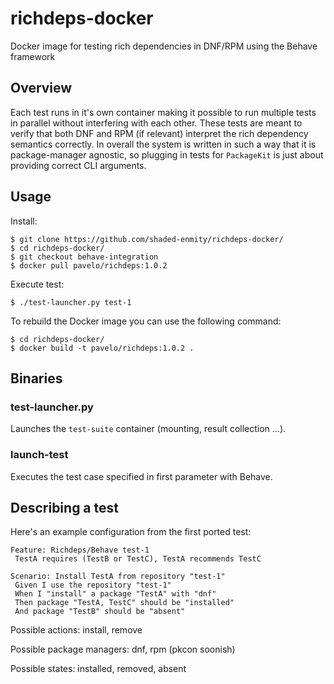 # richdeps-docker
Docker image for testing rich dependencies in DNF/RPM using the Behave framework

## Overview
Each test runs in it's own container making it possible to run multiple tests
in parallel without interfering with each other. These tests are meant to
verify that both DNF and RPM (if relevant) interpret the rich dependency semantics
correctly. In overall the system is written in such a way that it is package-manager
agnostic, so plugging in tests for `PackageKit` is just about providing correct
CLI arguments.

## Usage

Install:
```
$ git clone https://github.com/shaded-enmity/richdeps-docker/
$ cd richdeps-docker/
$ git checkout behave-integration
$ docker pull pavelo/richdeps:1.0.2
```

Execute test:
```
$ ./test-launcher.py test-1
```

To rebuild the Docker image you can use the following command:
```
$ cd richdeps-docker/
$ docker build -t pavelo/richdeps:1.0.2 .
```

## Binaries

### test-launcher.py
Launches the `test-suite` container (mounting, result collection ...).

### launch-test
Executes the test case specified in first parameter with Behave.

## Describing a test

Here's an example configuration from the first ported test:

```
Feature: Richdeps/Behave test-1
 TestA requires (TestB or TestC), TestA recommends TestC

Scenario: Install TestA from repository "test-1"
 Given I use the repository "test-1"
 When I "install" a package "TestA" with "dnf"
 Then package "TestA, TestC" should be "installed"
 And package "TestB" should be "absent"

```

Possible actions: install, remove

Possible package managers: dnf, rpm (pkcon soonish)

Possible states: installed, removed, absent
